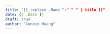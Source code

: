 ```yaml
---
title: "{{ replace .Name "-" " " | title }}"
date: {{ .Date }}
draft: true
author: "Cunxin Huang"
---
```


